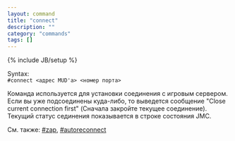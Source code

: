 ```yaml
---
layout: command
title: "connect"
description: ""
category: "commands"
tags: []
---
```

{% include JB/setup %}

Syntax:  
`#connect <адрес MUD'а> <номер порта>`

Команда используется для установки соединения с игровым сервером.   
Если вы уже подсоединены куда-либо, то выведется сообщение "Close current connection first" (Сначала закройте текущее соединение). 
Текущий статус сединения показывается в строке состояния JMC.

См. также: [#zap](#zap), [#autoreconnect](#autoreconnect)

